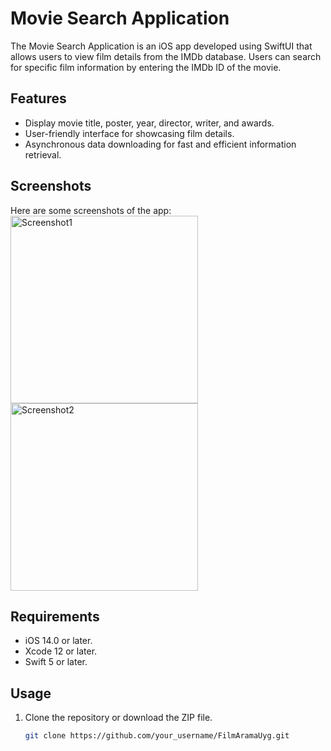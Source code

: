 # Movie Search Application

The Movie Search Application is an iOS app developed using SwiftUI that allows users to view film details from the IMDb database. Users can search for specific film information by entering the IMDb ID of the movie.



## Features

- Display movie title, poster, year, director, writer, and awards.
- User-friendly interface for showcasing film details.
- Asynchronous data downloading for fast and efficient information retrieval.

## Screenshots

Here are some screenshots of the app:
<img src="images/screenshot1.png" alt="Screenshot1" width="300"/>
<img src="images/screenshot2.png" alt="Screenshot2" width="300"/>
## Requirements

- iOS 14.0 or later.
- Xcode 12 or later.
- Swift 5 or later.

## Usage

1. Clone the repository or download the ZIP file.

   ```bash
   git clone https://github.com/your_username/FilmAramaUyg.git
